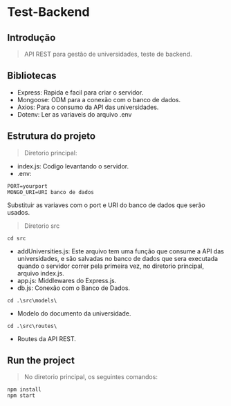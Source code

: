# Test-Backend

## Introdução
> API REST para gestão de universidades, teste de backend.

## Bibliotecas
- Express: Rapida e facil para criar o servidor.
- Mongoose: ODM para a conexão com o banco de dados.
- Axios: Para o consumo da API das universidades.
- Dotenv: Ler as variaveis do arquivo .env

## Estrutura do projeto
> Diretorio principal:
- index.js: Codigo levantando o servidor.
- .env:
```
PORT=yourport
MONGO_URI=URI banco de dados
```
Substituir as variaves com o port e URI do banco de dados que serão usados.

> Diretorio src
```
cd src
```
- addUniversities.js: Este arquivo tem uma função que consume a API das universidades, e são salvadas no banco de dados que sera executada quando o servidor correr pela primeira vez, no diretorio principal, arquivo index.js.
- app.js: Middlewares do Express.js.
- db.js: Conexão com o Banco de Dados.

```
cd .\src\models\
```
- Modelo do documento da universidade.

```
cd .\src\routes\
```
- Routes da API REST. 

## Run the project
>No diretorio principal, os seguintes comandos:
```
npm install 
npm start
```
